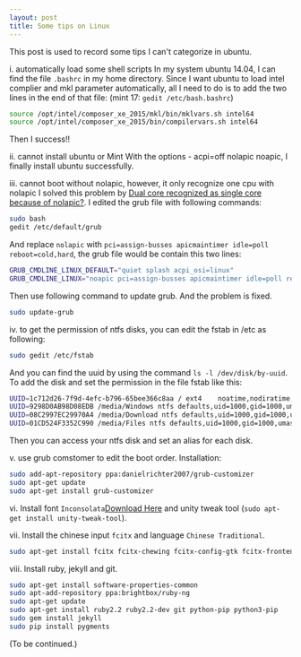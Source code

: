 ```yaml
---
layout: post
title: Some tips on Linux
---
```


This post is used to record some tips I can't categorize in ubuntu.

i. automatically load some shell scripts
In my system ubuntu 14.04, I can find the file `.bashrc` in my home directory.
Since I want ubuntu to load intel complier and mkl parameter automatically, all I need to do is to add the two lines in the end of that file: (mint 17: `gedit /etc/bash.bashrc`)

``` bash
source /opt/intel/composer_xe_2015/mkl/bin/mklvars.sh intel64
source /opt/intel/composer_xe_2015/bin/compilervars.sh intel64
```

Then I success!!

ii. cannot install ubuntu or Mint
With the options - acpi=off nolapic noapic, I finally install ubuntu successfully.

iii. cannot boot without nolapic, however, it only recognize one cpu with nolapic
I solved this problem by [Dual core recognized as single core because of nolapic?](http://ubuntuforums.org/showthread.php?t=1084622).
I edited the grub file with following commands:

``` bash
sudo bash
gedit /etc/default/grub
```

And replace `nolapic` with `pci=assign-busses apicmaintimer idle=poll reboot=cold,hard`, the grub file would be contain this two lines:

``` bash
GRUB_CMDLINE_LINUX_DEFAULT="quiet splash acpi_osi=linux"
GRUB_CMDLINE_LINUX="noapic pci=assign-busses apicmaintimer idle=poll reboot=cold,hard"
```

Then use following command to update grub. And the problem is fixed.

``` bash
sudo update-grub
```

iv. to get the permission of ntfs disks, you can edit the fstab in /etc as following:

``` bash
sudo gedit /etc/fstab
```

And you can find the uuid by using the command `ls -l /dev/disk/by-uuid`. To add the disk and set the permission in the file fstab like this:

``` bash
UUID=1c712d26-7f9d-4efc-b796-65bee366c8aa / ext4    noatime,nodiratime,discard,errors=remount-ro 0       1
UUID=9298D0AB98D08EDB /media/Windows ntfs defaults,uid=1000,gid=1000,umask=002     0      0
UUID=08C2997EC29970A4 /media/Download ntfs defaults,uid=1000,gid=1000,umask=002      0      0
UUID=01CD524F3352C990 /media/Files ntfs defaults,uid=1000,gid=1000,umask=002      0      0
```

Then you can access your ntfs disk and set an alias for each disk.

v. use grub comstomer to edit the boot order. Installation:

``` bash
sudo add-apt-repository ppa:danielrichter2007/grub-customizer
sudo apt-get update
sudo apt-get install grub-customizer
```

vi. Install font `Inconsolata`[Download Here](http://www.levien.com/type/myfonts/inconsolata.html) and unity tweak tool (`sudo apt-get install unity-tweak-tool`).

vii. Install the chinese input `fcitx` and language `Chinese Traditional`.

``` bash
sudo apt-get install fcitx fcitx-chewing fcitx-config-gtk fcitx-frontend-all fcitx-module-cloudpinyin fcitx-ui-classic fcitx-frontend-qt4 fcitx-frontend-qt5 fcitx-frontend-gtk2 fcitx-frontend-gtk3
```

viii. Install ruby, jekyll and git.

``` bash
sudo apt-get install software-properties-common
sudo apt-add-repository ppa:brightbox/ruby-ng
sudo apt-get update
sudo apt-get install ruby2.2 ruby2.2-dev git python-pip python3-pip
sudo gem install jekyll
sudo pip install pygments
```

(To be continued.)
